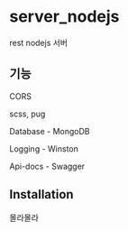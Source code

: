 # server_nodejs

rest nodejs 서버

## 기능

CORS

scss, pug

Database - MongoDB

Logging - Winston

Api-docs - Swagger

## Installation

몰라몰라

